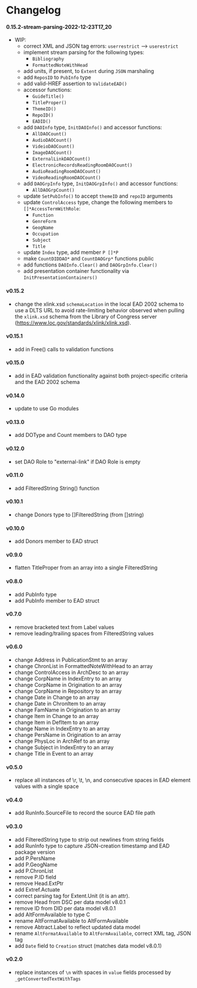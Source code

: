 # Changelog

#### 0.15.2-stream-parsing-2022-12-23T17_20
  - WIP: 
	- correct XML and JSON tag errors: `userrestrict` --> `userestrict`
	- implement stream parsing for the following types:
	  - `Bibliography`
	  - `FormattedNoteWithHead`
    - add units, if present, to `Extent` during `JSON` marshaling
	- add `ReposID` to `PubInfo` type
	- add valid-HREF assertion to `ValidateEAD()`
	- accessor functions:
	  - `GuideTitle()`
	  - `TitleProper()`
	  - `ThemeID()`
	  - `RepoID()`
	  - `EADID()`
	- add `DAOInfo` type, `InitDAOInfo()` and accessor functions:
	  - `AllDAOCount()`
	  - `AudioDAOCount()`
	  - `VideioDAOCount()`
	  - `ImageDAOCount()`
	  - `ExternalLinkDAOCount()`
	  - `ElectronicRecordsReadingRoomDAOCount()`
	  - `AudioReadingRoomDAOCount()`
	  - `VideoReadingRoomDAOCount()`
    - add `DAOGrpInfo` type, `InitDAOGrpInfo()` and accessor functions:
	  - `AllDAOGrpCount()`
    - update `SetPubInfo()` to accept `themeID` and `repoID` arguments
	- update `ControlAccess` type, change the following members to `[]*AccessTermWithRole`:
	  - `Function`
	  - `GenreForm`
	  - `GeogName`
	  - `Occupation`
	  - `Subject`
	  - `Title`
	- update `Index` type, add member `P []*P` 
	- make `CountDIDDAO*` and `CountDAOGrp*` functions public
	- add functions `DAOInfo.Clear()` and `DAOGrpInfo.Clear()` 
	- add presentation container functionality via `InitPresentationContainers()`

#### v0.15.2
  - change the xlink.xsd `schemaLocation` in the local EAD 2002 schema
    to use a DLTS URL to avoid rate-limiting behavior observed when
    pulling the `xlink.xsd` schema from the Library of Congress
    server (https://www.loc.gov/standards/xlink/xlink.xsd).

#### v0.15.1
  - add in Free() calls to validation functions

#### v0.15.0
  - add in EAD validation functionality against both project-specific
    criteria and the EAD 2002 schema

#### v0.14.0
  - update to use Go modules

#### v0.13.0
  - add DOType and Count members to DAO type

#### v0.12.0
  - set DAO Role to "external-link" if DAO Role is empty

#### v0.11.0
  - add FilteredString String() function

#### v0.10.1
  - change Donors type to []FilteredString (from []string)

#### v0.10.0
  - add Donors member to EAD struct

#### v0.9.0
  - flatten TitleProper from an array into a single FilteredString

#### v0.8.0
  - add PubInfo type
  - add PubInfo member to EAD struct

#### v0.7.0
  - remove bracketed text from Label values
  - remove leading/trailing spaces from FilteredString values

#### v0.6.0
  - change Address in PublicationStmt to an array
  - change ChronList in FormattedNoteWithHead to an array
  - change ControlAccess in ArchDesc to an array
  - change CorpName in IndexEntry to an array
  - change CorpName in Origination to an array
  - change CorpName in Repository to an array
  - change Date in Change to an array
  - change Date in ChronItem to an array
  - change FamName in Origination to an array
  - change Item in Change to an array
  - change Item in DefItem to an array
  - change Name in IndexEntry to an array
  - change PersName in Origination to an array
  - change PhysLoc in ArchRef to an array
  - change Subject in IndexEntry to an array
  - change Title in Event to an array

#### v0.5.0
  - replace all instances of \r, \t, \n, and consecutive spaces in
    EAD element values with a single space

#### v0.4.0
  - add RunInfo.SourceFile to record the source EAD file path

#### v0.3.0
  - add FilteredString type to strip out newlines from string fields
  - add RunInfo type to capture JSON-creation timestamp and EAD package version
  - add P.PersName
  - add P.GeogName
  - add P.ChronList
  - remove P.ID field
  - remove Head.ExtPtr
  - add Extref.Actuate
  - correct parsing tag for Extent.Unit (it is an attr).
  - remove Head from DSC per data model v8.0.1
  - remove ID   from DID per data model v8.0.1
  - add AltFormAvailable to type C
  - rename AltFormatAvailable to AltFormAvailable
  - remove Abtract.Label to reflect updated data model
  - rename `AltFormatAvailable` to `AltFormAvailable`, correct XML tag, JSON tag
  - add `Date` field to `Creation` struct (matches data model v8.0.1)

#### v0.2.0
  - replace instances of `\n` with spaces in `value` fields processed by `_getConvertedTextWithTags`
  
